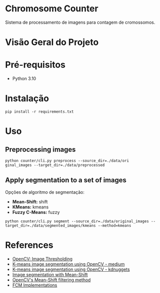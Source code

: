 # Chromosome Counter
Sistema de processamento de imagens para contagem de cromossomos.

# Visão Geral do Projeto

# Pré-requisitos

- Python 3.10

# Instalação

```
pip install -r requirements.txt
```

# Uso

## Preprocessing images
```
python counter/cli.py preprocess --source_dir=./data/ori
ginal_images --target_dir=./data/preprocessed
```

## Apply segmentation to a set of images
Opções de algoritmo de segmentação:
- **Mean-Shift:** shift
- **KMeans:** kmeans
- **Fuzzy C-Means:** fuzzy

```
python counter/cli.py segment --source_dir=./data/original_images --target_dir=./data/segmented_images/kmeans --method=kmeans
```

# References
- [OpenCV: Image Thresholding](https://docs.opencv.org/4.x/d7/d4d/tutorial_py_thresholding.html)
- [K-means image segmentation using OpenCV - medium](https://medium.com/towardssingularity/k-means-clustering-for-image-segmentation-using-opencv-in-python-17178ce3d6f3)
- [K-means image segmentation using OpenCV - kdnuggets](https://www.kdnuggets.com/2019/08/introduction-image-segmentation-k-means-clustering.html)
- [Image segmentation with Mean-Shift](https://stackoverflow.com/questions/62575894/how-to-find-clusters-in-image-using-mean-shift-in-python-opencv)
- [OpenCV's Mean-Shift filtering method](https://docs.opencv.org/4.x/d4/d86/group__imgproc__filter.html#ga9fabdce9543bd602445f5db3827e4cc0)
- [FCM Implementations](https://github.com/jeongHwarr/various_FCM_segmentation)
